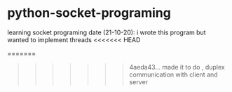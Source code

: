 # python-socket-programing
learning socket programing
date (21-10-20):
    i wrote this program but wanted to implement threads 
<<<<<<< HEAD
    
=======
    
>>>>>>> 4aeda43... made it to do , duplex communication with client and server
